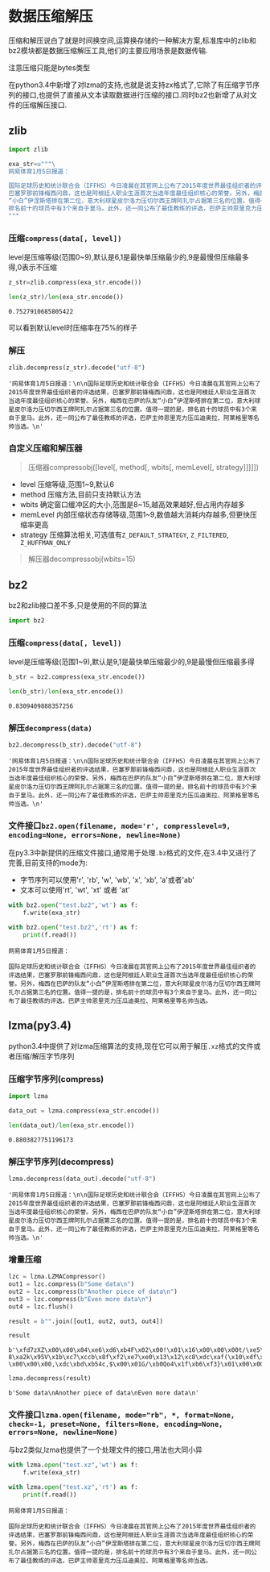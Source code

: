 
# 数据压缩解压

压缩和解压说白了就是时间换空间,运算换存储的一种解决方案,标准库中的zlib和bz2模块都是数据压缩解压工具,他们的主要应用场景是数据传输.

注意压缩只能是bytes类型

在python3.4中新增了对lzma的支持,也就是说支持zx格式了,它除了有压缩字节序列的接口,也提供了直接从文本读取数据进行压缩的接口.同时bz2也新增了从对文件的压缩解压接口.

## zlib


```python
import zlib
```


```python
exa_str=u"""\
网易体育1月5日报道：

国际足球历史和统计联合会（IFFHS）今日凌晨在其官网上公布了2015年度世界最佳组织者的评选结果，\
巴塞罗那前锋梅西问鼎，这也是阿根廷人职业生涯首次当选年度最佳组织核心的荣誉。另外，梅西在巴萨的队友\
“小白”伊涅斯塔排在第二位，意大利球星皮尔洛力压切尔西王牌阿扎尔占据第三名的位置。值得一提的是，\
排名前十的球员中有3个来自于皇马。此外，还一同公布了最佳教练的评选，巴萨主帅恩里克力压瓜迪奥拉、阿莱格里等名帅当选。
"""
```

### 压缩`compress(data[, level])`

level是压缩等级(范围0~9),默认是6,1是最快单压缩最少的,9是最慢但压缩最多得,0表示不压缩


```python
z_str=zlib.compress(exa_str.encode())
```


```python
len(z_str)/len(exa_str.encode())
```




    0.7527910685805422



可以看到默认level时压缩率在75%的样子

### 解压


```python
zlib.decompress(z_str).decode("utf-8")
```




    '网易体育1月5日报道：\n\n国际足球历史和统计联合会（IFFHS）今日凌晨在其官网上公布了2015年度世界最佳组织者的评选结果，巴塞罗那前锋梅西问鼎，这也是阿根廷人职业生涯首次当选年度最佳组织核心的荣誉。另外，梅西在巴萨的队友“小白”伊涅斯塔排在第二位，意大利球星皮尔洛力压切尔西王牌阿扎尔占据第三名的位置。值得一提的是，排名前十的球员中有3个来自于皇马。此外，还一同公布了最佳教练的评选，巴萨主帅恩里克力压瓜迪奥拉、阿莱格里等名帅当选。\n'



### 自定义压缩和解压器


> 压缩器compressobj([level[, method[, wbits[, memLevel[, strategy]]]]])

+ level 压缩等级,范围1~9,默认6
+ method 压缩方法,目前只支持默认方法
+ wbits  确定窗口缓冲区的大小,范围是8~15,越高效果越好,但占用内存越多
+ memLevel 内部压缩状态存储等级,范围1~9,数值越大消耗内存越多,但更快压缩率更高
+ strategy 压缩算法相关,可选值有`Z_DEFAULT_STRATEGY`, `Z_FILTERED`,` Z_HUFFMAN_ONLY`

> 解压器decompressobj(wbits=15)



## bz2

bz2和zlib接口差不多,只是使用的不同的算法


```python
import bz2
```

### 压缩`compress(data[, level])`

level是压缩等级(范围1~9),默认是9,1是最快单压缩最少的,9是最慢但压缩最多得


```python
b_str = bz2.compress(exa_str.encode())
```


```python
len(b_str)/len(exa_str.encode())
```




    0.8309409888357256



###  解压`decompress(data)`


```python
bz2.decompress(b_str).decode("utf-8")
```




    '网易体育1月5日报道：\n\n国际足球历史和统计联合会（IFFHS）今日凌晨在其官网上公布了2015年度世界最佳组织者的评选结果，巴塞罗那前锋梅西问鼎，这也是阿根廷人职业生涯首次当选年度最佳组织核心的荣誉。另外，梅西在巴萨的队友“小白”伊涅斯塔排在第二位，意大利球星皮尔洛力压切尔西王牌阿扎尔占据第三名的位置。值得一提的是，排名前十的球员中有3个来自于皇马。此外，还一同公布了最佳教练的评选，巴萨主帅恩里克力压瓜迪奥拉、阿莱格里等名帅当选。\n'



### 文件接口`bz2.open(filename, mode='r', compresslevel=9, encoding=None, errors=None, newline=None)`

在py3.3中新提供的压缩文件接口,通常用于处理`.bz`格式的文件,在3.4中又进行了完善,目前支持的mode为:

+ 字节序列可以使用'r', 'rb', 'w', 'wb', 'x', 'xb', 'a'或者'ab'
+ 文本可以使用'rt', 'wt', 'xt' 或者 'at'


```python
with bz2.open("test.bz2",'wt') as f:
    f.write(exa_str)
```


```python
with bz2.open("test.bz2",'rt') as f:
    print(f.read())
```

    网易体育1月5日报道：
    
    国际足球历史和统计联合会（IFFHS）今日凌晨在其官网上公布了2015年度世界最佳组织者的评选结果，巴塞罗那前锋梅西问鼎，这也是阿根廷人职业生涯首次当选年度最佳组织核心的荣誉。另外，梅西在巴萨的队友“小白”伊涅斯塔排在第二位，意大利球星皮尔洛力压切尔西王牌阿扎尔占据第三名的位置。值得一提的是，排名前十的球员中有3个来自于皇马。此外，还一同公布了最佳教练的评选，巴萨主帅恩里克力压瓜迪奥拉、阿莱格里等名帅当选。
    


## lzma(py3.4)

python3.4中提供了对lzma压缩算法的支持,现在它可以用于解压`.xz`格式的文件或者压缩/解压字节序列

### 压缩字节序列(compress)


```python
import lzma
```


```python
data_out = lzma.compress(exa_str.encode())
```


```python
len(data_out)/len(exa_str.encode())
```




    0.8803827751196173



### 解压字节序列(decompress)


```python
lzma.decompress(data_out).decode("utf-8")
```




    '网易体育1月5日报道：\n\n国际足球历史和统计联合会（IFFHS）今日凌晨在其官网上公布了2015年度世界最佳组织者的评选结果，巴塞罗那前锋梅西问鼎，这也是阿根廷人职业生涯首次当选年度最佳组织核心的荣誉。另外，梅西在巴萨的队友“小白”伊涅斯塔排在第二位，意大利球星皮尔洛力压切尔西王牌阿扎尔占据第三名的位置。值得一提的是，排名前十的球员中有3个来自于皇马。此外，还一同公布了最佳教练的评选，巴萨主帅恩里克力压瓜迪奥拉、阿莱格里等名帅当选。\n'



### 增量压缩


```python
lzc = lzma.LZMACompressor()
out1 = lzc.compress(b"Some data\n")
out2 = lzc.compress(b"Another piece of data\n")
out3 = lzc.compress(b"Even more data\n")
out4 = lzc.flush()
```


```python
result = b"".join([out1, out2, out3, out4])
```


```python
result
```




    b'\xfd7zXZ\x00\x00\x04\xe6\xd6\xb4F\x02\x00!\x01\x16\x00\x00\x00t/\xe5\xa3\xe0\x00.\x00+]\x00)\x9b\xc9\xa6gB-8\xa2k\x95V\x1b\xc7\xccb\x8f\xf2\xe7\xe0\x13\x12\xc8\xdc\xaf(\x10\xdf\xb0\xc1\x1a\x95$\xf4\xde\x0f\xc1~l\x1d\xa6 \x00\x00\x00,\xdc\xbd\xb54c,$\x00\x01G/\xb0Qo4\x1f\xb6\xf3}\x01\x00\x00\x00\x00\x04YZ'




```python
lzma.decompress(result)
```




    b'Some data\nAnother piece of data\nEven more data\n'



### 文件接口`lzma.open(filename, mode="rb", *, format=None, check=-1, preset=None, filters=None, encoding=None, errors=None, newline=None)`

与bz2类似,lzma也提供了一个处理文件的接口,用法也大同小异


```python
with lzma.open("test.xz",'wt') as f:
    f.write(exa_str)
```


```python
with lzma.open("test.xz",'rt') as f:
    print(f.read())
```

    网易体育1月5日报道：
    
    国际足球历史和统计联合会（IFFHS）今日凌晨在其官网上公布了2015年度世界最佳组织者的评选结果，巴塞罗那前锋梅西问鼎，这也是阿根廷人职业生涯首次当选年度最佳组织核心的荣誉。另外，梅西在巴萨的队友“小白”伊涅斯塔排在第二位，意大利球星皮尔洛力压切尔西王牌阿扎尔占据第三名的位置。值得一提的是，排名前十的球员中有3个来自于皇马。此外，还一同公布了最佳教练的评选，巴萨主帅恩里克力压瓜迪奥拉、阿莱格里等名帅当选。
    

